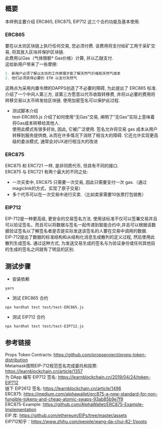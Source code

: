 ## 概要  
本样例主要介绍 ERC865, ERC875, EIP712 这三个合约功能及基本使用.

### ERC865 
要在以太坊区块链上执行任何交易, 您必须付费. 该费用将支付给矿工用于采矿交易, 将其放入区块并保护区块链.   
此费用以Gas（气体限额* Gas​​价格）计算, 并以乙醚支付.   
这给新用户带来了一些摩擦:   
```js
1. 新用户必须了解以太坊的工作原理才能了解天然气价格和天然气成本   
2. 他们必须获得必要的 ETH 以支付天然气   
``` 
这两点为采用内置令牌的DAPPS创造了不必要的障碍, 为此提出了 ERC865 标准.   
介绍了一个中间人第三方, 该第三方愿意以代币收取转移费, 并将以必要的费用将转移交易以太币转发给区块链. 使用加密签名可以保护此过程.  
- 测试脚本介绍   
test-ERC865.js 介绍了如何使用“无Gas”交易, 阐明了“无Gas”实际上意味着将Gas成本转移给其他人.      
使用此模式有很多好处, 因此, 它被广泛使用. 签名允许将交易 gas 成本从用户转移到服务提供商, 从而在许多情况下消除了相当大的障碍. 它还允许实现更高级的委派模式, 通常会对UX进行相当大的改进  

### ERC875
ERC875 和 ERC721 一样, 是非同质代币, 但具有不同的接口.   
ERC875 与 ERC721 有两个最大的不同之处:  
- 一次买卖中, ERC875 只需要一次交易, 因此只需要支付一次 gas.（通过magiclink的方式，实现了原子交易）  
- 多个代币可以在一次交易中进行买卖.（比如卖家需要10张票打包销售）
  

### EIP712  
EIP-712是一种更高级, 更安全的交易签名方法. 使用该标准不仅可以签署交易并且可以验证签名，而且可以将数据与签名一起传递到智能合约中,并且可以根据该数据验证签名以了解签名者是否是实际发送该签名的人要在交易中调用的数据.       
EIP-712提出了数据的标准结构和从结构化消息生成散列的定义过程, 然后使用此散列生成签名. 通过这种方式, 为发送交易生成的签名与为验证身份或任何其他目的生成的签名之间就有了明显的区别.  

## 测试步骤 
- 安装依赖 
```
yarn
```

- 测试 ERC865 合约
```
npx hardhat test test/test-ERC865.js 
``` 

- 测试 EIP712 合约
```
npx hardhat test test/test-EIP712.js 
``` 

## 参考链接
Props Token Contracts:  https://github.com/propsproject/props-token-distribution    
Metamask按照EIP-712规范签名完成委托和投票: https://learnblockchain.cn/article/1357    
为 DApp 编写 EIP712 签名: https://learnblockchain.cn/2019/04/24/token-EIP712  
链下 EIP2612 签名:  https://learnblockchain.cn/article/1496  
ERC875: https://medium.com/alphawallet/erc875-a-new-standard-for-non-fungible-tokens-and-cheap-atomic-swaps-93ab85b9e7f9  
ERC875-Example: https://github.com/AlphaWallet/ERC875-Example-Implementation   
EIP 库:  https://github.com/ethereum/EIPs/tree/master/assets   
EIP712知乎：https://www.zhihu.com/people/wang-da-chui-82-1/posts  